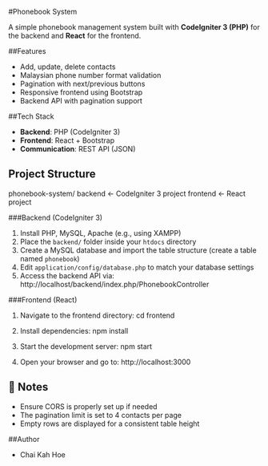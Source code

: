 #Phonebook System

A simple phonebook management system built with **CodeIgniter 3 (PHP)** for the backend and **React** for the frontend.

##Features

- Add, update, delete contacts
- Malaysian phone number format validation
- Pagination with next/previous buttons
- Responsive frontend using Bootstrap
- Backend API with pagination support

##Tech Stack

- **Backend**: PHP (CodeIgniter 3)
- **Frontend**: React + Bootstrap
- **Communication**: REST API (JSON)

## Project Structure
phonebook-system/
backend  ← CodeIgniter 3 project
frontend ← React project

###Backend (CodeIgniter 3)

1. Install PHP, MySQL, Apache (e.g., using XAMPP)
2. Place the `backend/` folder inside your `htdocs` directory
3. Create a MySQL database and import the table structure (create a table named `phonebook`)
4. Edit `application/config/database.php` to match your database settings
5. Access the backend API via:
   http://localhost/backend/index.php/PhonebookController

###Frontend (React)

1. Navigate to the frontend directory:
   cd frontend
  
2. Install dependencies:
   npm install
  
3. Start the development server:
   npm start

4. Open your browser and go to:
   http://localhost:3000

## 🧾 Notes

- Ensure CORS is properly set up if needed
- The pagination limit is set to 4 contacts per page
- Empty rows are displayed for a consistent table height

##Author
- Chai Kah Hoe
